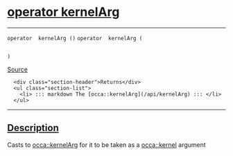 
<h1 id="operator  kernel-arg">
 <a href="#/api/memory/operator_kernelArg" class="anchor">
   <span>operator  kernelArg</span>
  </a>
</h1>

<div class="signature">

<hr>

  <div class="definition-container">
    <div class="definition">
      <code class="desktop-only">operator  kernelArg ()</code>
      <code class="mobile-only">operator  kernelArg (
    
)</code>
      <div class="flex-spacing"></div>
      <a href="https://github.com/libocca/occa/blob/3f46f975/include/occa/core/memory.hpp#L152" target="_blank">Source</a>
    </div>
    <div class="description">

      <div class="section-header">Returns</div>
      <ul class="section-list">
        <li> ::: markdown The [occa::kernelArg](/api/kernelArg) ::: </li>
      </ul>
</div>
  </div>

  <hr>
</div>


<h2 id="description">
 <a href="#/api/memory/operator_kernelArg?id=description" class="anchor">
   <span>Description</span>
  </a>
</h2>

Casts to [occa::kernelArg](/api/kernelArg) for it to be taken as a [occa::kernel](/api/kernel/) argument
